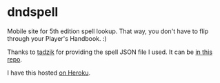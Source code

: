 # dndspell
Mobile site for 5th edition spell lookup. That way, you don't have to flip through your Player's Handbook. :)

Thanks to [tadzik](https://github.com/tadzik) for providing the spell JSON file I used. It can be [in this repo](https://github.com/tadzik/5e-spells).

I have this hosted [on Heroku](https://spells5thed.herokuapp.com/).
